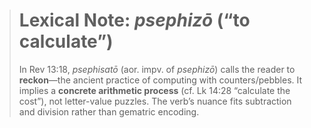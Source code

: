 > # Lexical Note: *psephizō* (“to calculate”)
>
> In Rev 13:18, *psephisatō* (aor. impv. of *psephizō*) calls the reader to **reckon**—the ancient practice of computing with counters/pebbles. It implies a **concrete arithmetic process** (cf. Lk 14:28 “calculate the cost”), not letter-value puzzles. The verb’s nuance fits subtraction and division rather than gematric encoding.
